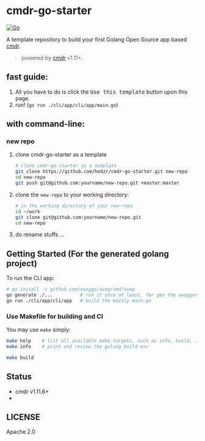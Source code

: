 # cmdr-go-starter

[![Go](https://github.com/hedzr/cmdr-go-starter/actions/workflows/go.yml/badge.svg)](https://github.com/hedzr/cmdr-go-starter/actions/workflows/go.yml)

A template repository to build your first Golang Open Source app based [cmdr](https://github.com/hedzr/cmdr).

> powered by [cmdr](https://github.com/hedzr/cmdr) v1.11+.

## fast guide:

1. All you have to do is click the <kbd>Use this template</kbd> button upon this page.
2. run! (`go run ./cli/app/cli/app/main.go`)

## with command-line:

### new repo

1. clone cmdr-go-starter as a template
   ```bash
   # clone cmdr-go-starter as a template
   git clone https://github.com/hedzr/cmdr-go-starter.git new-repo
   cd new-repo
   git push git@github.com:yourname/new-repo.git +master:master
   ```

2. clone the `new-repo` to your working directory:
   ```bash
   # in the working directory of your new-repo
   cd ~/work
   git clone git@github.com:yourname/new-repo.git
   cd new-repo
   ```

3. do rename stuffs ...



## Getting Started (For the generated golang project)

To run the CLI app:

```bash
# go install -v github.com/swaggo/swag/cmd/swag
go generate ./...          # run it once at least, for gen the swagger-doc files from skeletons
go run ./cli/app/cli/app   # build the mainly main.go
```

### Use Makefile for building and CI

You may use `make` simply:

```bash
make help    # list all available make targets, such as info, build, ...
make info    # print and review the golang build env

make build
```

## Status

- cmdr v1.11.6+
- 

## LICENSE

Apache 2.0
